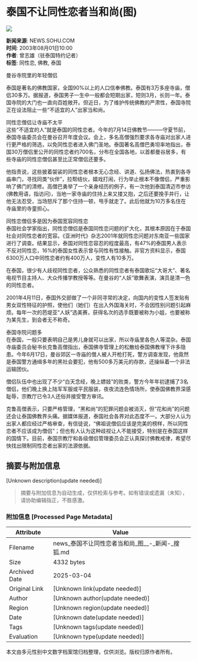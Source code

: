 # 泰国不让同性恋者当和尚(图)

![](https://photo.sohu.com/37/86/Img211688637.jpg)

**新闻来源**: NEWS.SOHU.COM  
**时间**: 2003年08月01日10:00  
**作者**: 曾志雄（驻泰国特约记者）  
**标签**: 同性恋, 佛教, 泰国

曼谷寺院里的年轻僧侣

泰国是著名的佛教国家，全国90%以上的人口信奉佛教。泰国有3万多座寺庙，僧侣30多万。据报道，泰国男子一生中一般都会短期出家，短则3月，长则一年。泰国寺院的大门也一直向百姓敞开。但近日，为了维护传统佛教的严肃性，泰国寺院正在设法阻止一些“不适宜的人”出家当和尚。  

同性恋僧侣让寺庙不太平  
这些“不适宜的人”就是泰国的同性恋者。今年的7月14日佛教节———守夏节前，泰国寺庙委员会在曼谷召开年度会议。会上，多名高僧强烈要求各寺庙对出家人进行更严格的筛选，以免同性恋者进入佛门圣地。泰国著名高僧巴勇坦率地指出，泰国30万僧侣里公开的同性恋者约700名，分布在全国各地，以首都曼谷居多，有些寺庙的同性恋僧侣甚至比正常僧侣还要多。  

他指责说，这些披着袈裟的同性恋者根本无心念经、讲道、弘扬佛法，热衷到各寺庙串门，寻找同类“伙伴”，拉帮结伙，嬉戏打闹，行为举止根本不像僧侣，严重影响了佛门的清修。高僧巴勇举了一个亲身经历的例子，有一次他到泰国清迈市参访(佛教用语，指访问)，当地一家寺庙的住持上来又搂又抱，之后还要挽手并行，让他无法忍受，当场怒斥了那个住持一顿，甩手就走了。此后他就为10万多名住在寺庙里的寺童担心。  

同性恋僧侣多是因为泰国宽容同性恋  
泰国社会学家指出，同性恋僧侣是泰国同性恋问题的扩大化，其根本原因在于泰国社会对同性恋者的宽容。《亚洲时代》杂志2001年就同性恋问题对东南亚一些国家进行了调查。结果显示，泰国对同性恋容忍的程度最高，有47%的泰国男人表示不反对同性恋，16%的泰国女性表示曾与同性有性接触。非官方资料显示，泰国6300万人口中同性恋者约有400万人，变性人有10多万。  

在泰国，很少有人歧视同性恋者，公众熟悉的同性恋者有泰国歌坛“大哥大”、著名电视节目主持人、大众传播学教授等等。在曼谷的“人妖”歌舞表演，演员是清一色的同性恋者。  

2001年4月11日，泰国外交部做了一个非同寻常的决定，向国内的变性人签发贴有男女双性特征的护照，使他们（她们）在出入外国海关时，不会因性别问题引起麻烦。每年一次的芭堤亚“人妖”选美赛，获得名次的选手既要被称为小姐，也要被称为某先生，到会者无不称奇。  

泰国寺院问题多  
在泰国，一般只要表明自己是男儿身就可以出家，所以寺庙里各色人等混杂。泰国寺庙委员会秘书长克鲁高僧指出，泰国佛寺管理上的松散给泰国佛教埋下许多隐患。今年6月17日，曼谷郊区一寺庙的僧人被人开枪打死，警方调查发现，他竟然是泰国警方通缉多年的黑社会要犯，他有500多万美元的存款，还操纵着一个非法运输团伙。  

僧侣队伍中也出现了不少“白天念经，晚上嫖妓”的败类，警方今年年初逮捕了3名僧侣，他们晚上换上陆军军服或平民服装，夜夜流连色情场所，使泰国佛教界深感耻辱，宗教厅已令3人还俗并接受警方审讯。  

克鲁高僧表示，只要严格管理，“黑和尚”的犯罪问题会被消灭，但“花和尚”的问题还会让泰国佛教界头痛。据媒体报道，泰国社会各界对此态度不一。大部分人认为出家人都应经过严格审查，有信徒说，“佛祖说僧侣应该是完美的榜样，所以同性恋者不应该成为僧侣”；但也有人认为这种歧视让人不能接受，特别是在泰国这样的国情下。目前，泰国宗教厅和各级僧侣管理委员会正认真探讨佛教戒律，希望尽快找出限制同性恋者出家的法源依据。
<!-- tcd_original_link http://news.sohu.com/36/86/news211688636.shtml -->


## 摘要与附加信息

<!-- tcd_abstract -->
[Unknown description(update needed)]
<!-- tcd_abstract_end -->

> 摘要与附加信息为自动生成，仅供检索与参考。如有错误或遗漏（未知），请协助编辑指正，不胜感激。

### 附加信息 [Processed Page Metadata]

| Attribute       | Value                                  |
|-----------------|----------------------------------------|
| Filename        | news_泰国不让同性恋者当和尚_图__-_新闻-_搜狐.md                             |
| Size            | 4332 bytes                           |
| Archived Date   | 2025-03-04                             |
| Original Link   | [Unknown link(update needed)]                       |
| Author          | [Unknown author(update needed)]                               |
| Region          | [Unknown region(update needed)]                               |
| Date            | [Unknown date(update needed)]                                 |
| Tags            | [Unknown tags(update needed)]                                 |
| Evaluation            | [Unknown type(update needed)]                                 |
<!-- tcd_table_end -->

本文由多元性别中文数字档案馆归档整理，仅供浏览。版权归原作者所有。
